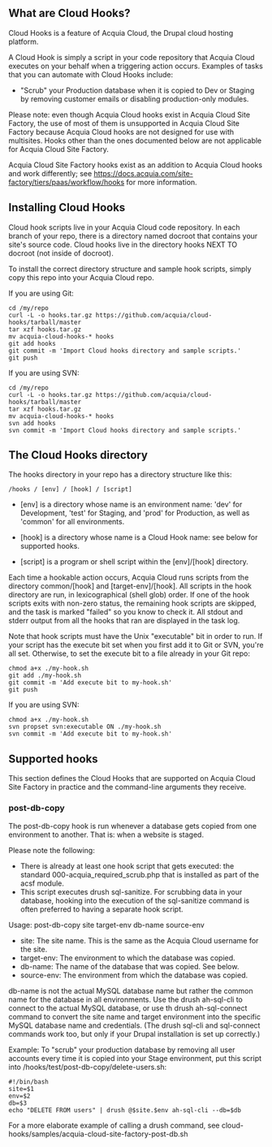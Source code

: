 ## What are Cloud Hooks?

Cloud Hooks is a feature of Acquia Cloud, the Drupal cloud hosting platform.

A Cloud Hook is simply a script in your code repository that Acquia Cloud executes on your behalf when a triggering action occurs. Examples of tasks that you can automate with Cloud Hooks include:

* "Scrub" your Production database when it is copied to Dev or Staging by removing customer emails or disabling production-only modules.

Please note: even though Acquia Cloud hooks exist in Acquia Cloud Site Factory, the use of most of them is unsupported in Acquia Cloud Site Factory because Acquia Cloud hooks are not designed for use with multisites. Hooks other than the ones documented below are not applicable for Acquia Cloud Site Factory.

Acquia Cloud Site Factory hooks exist as an addition to Acquia Cloud hooks and work differently; see https://docs.acquia.com/site-factory/tiers/paas/workflow/hooks for more information.

## Installing Cloud Hooks

Cloud hook scripts live in your Acquia Cloud code repository. In each branch of your repo, there is a directory named docroot that contains your site's source code. Cloud hooks live in the directory hooks NEXT TO docroot (not inside of docroot).

To install the correct directory structure and sample hook scripts, simply copy this repo into your Acquia Cloud repo.

If you are using Git:

    cd /my/repo
    curl -L -o hooks.tar.gz https://github.com/acquia/cloud-hooks/tarball/master
    tar xzf hooks.tar.gz
    mv acquia-cloud-hooks-* hooks
    git add hooks
    git commit -m 'Import Cloud hooks directory and sample scripts.'
    git push

If you are using SVN:

    cd /my/repo
    curl -L -o hooks.tar.gz https://github.com/acquia/cloud-hooks/tarball/master
    tar xzf hooks.tar.gz
    mv acquia-cloud-hooks-* hooks
    svn add hooks
    svn commit -m 'Import Cloud hooks directory and sample scripts.'

## The Cloud Hooks directory

The hooks directory in your repo has a directory structure like this:

    /hooks / [env] / [hook] / [script]

* [env] is a directory whose name is an environment name: 'dev' for Development, 'test' for Staging, and 'prod' for Production, as well as 'common' for all environments.

* [hook] is a directory whose name is a Cloud Hook name: see below for supported hooks.

* [script] is a program or shell script within the [env]/[hook] directory.

Each time a hookable action occurs, Acquia Cloud runs scripts from the directory common/[hook] and [target-env]/[hook]. All scripts in the hook directory are run, in lexicographical (shell glob) order. If one of the hook scripts exits with non-zero status, the remaining hook scripts are skipped, and the task is marked "failed" so you know to check it. All stdout and stderr output from all the hooks that ran are displayed in the task log.

Note that hook scripts must have the Unix "executable" bit in order to run. If your script has the execute bit set when you first add it to Git or SVN, you're all set. Otherwise, to set the execute bit to a file already in your Git repo:

    chmod a+x ./my-hook.sh
    git add ./my-hook.sh
    git commit -m 'Add execute bit to my-hook.sh'
    git push

If you are using SVN:

    chmod a+x ./my-hook.sh
    svn propset svn:executable ON ./my-hook.sh
    svn commit -m 'Add execute bit to my-hook.sh'


## Supported hooks

This section defines the Cloud Hooks that are supported on Acquia Cloud Site Factory in practice and the command-line arguments they receive.

### post-db-copy

The post-db-copy hook is run whenever a database gets copied from one environment to another. That is: when a website is staged.

Please note the following:
* There is already at least one hook script that gets executed: the standard 000-acquia_required_scrub.php that is installed as part of the acsf module.
* This script executes drush sql-sanitize. For scrubbing data in your database, hooking into the execution of the sql-sanitize command is often preferred to having a separate hook script.

Usage: post-db-copy site target-env db-name source-env

* site: The site name. This is the same as the Acquia Cloud username for the site.
* target-env: The environment to which the database was copied.
* db-name: The name of the database that was copied. See below.
* source-env: The environment from which the database was copied.

db-name is not the actual MySQL database name but rather the common name for the database in all environments. Use the drush ah-sql-cli  to connect to the actual MySQL database, or use th drush ah-sql-connect command to convert the site name and target environment into the specific MySQL database name and credentials. (The drush sql-cli and sql-connect commands work too, but only if your Drupal installation is set up correctly.)

Example: To "scrub" your production database by removing all user accounts every time it is copied into your Stage environment, put this script into /hooks/test/post-db-copy/delete-users.sh:

    #!/bin/bash
    site=$1
    env=$2
    db=$3
    echo "DELETE FROM users" | drush @$site.$env ah-sql-cli --db=$db

For a more elaborate example of calling a drush command, see cloud-hooks/samples/acquia-cloud-site-factory-post-db.sh
